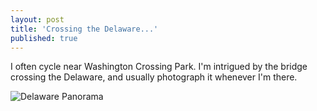 ```yaml
---
layout: post
title: 'Crossing the Delaware...'
published: true
---
```


I often cycle near Washington Crossing Park. I'm intrigued by the bridge crossing the Delaware, and usually photograph it whenever I'm there. 

<img src="{{ site.baseurl }}/images/delaware_panorama.jpg" alt="Delaware Panorama">
